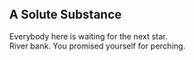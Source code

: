 A Solute Substance
------------------
Everybody here is waiting for the next star.  
River bank. You promised yourself for perching.  
